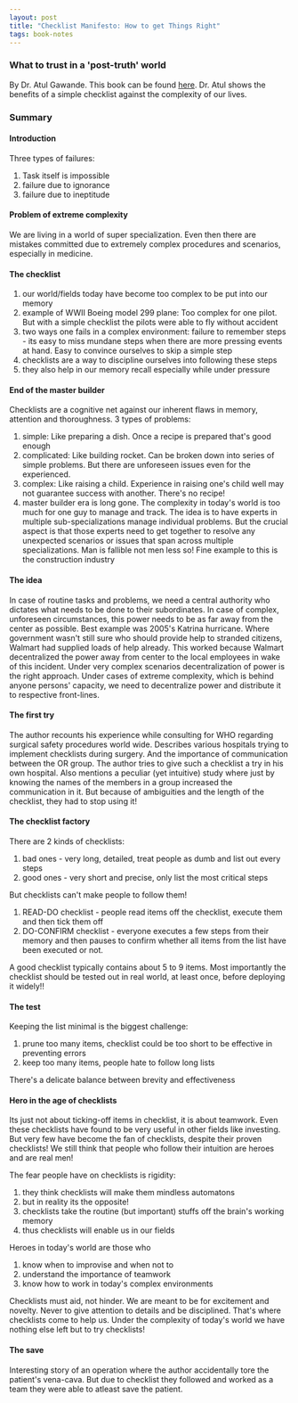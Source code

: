 ```yaml
---
layout: post
title: "Checklist Manifesto: How to get Things Right"
tags: book-notes
---
```


### What to trust in a 'post-truth' world
By Dr. Atul Gawande. This book can be found [here](https://www.amazon.com/Checklist-Manifesto-How-Things-Right/dp/0312430000).
Dr. Atul shows the benefits of a simple checklist against the complexity of
our lives.

### Summary
#### Introduction
Three types of failures:
1. Task itself is impossible
2. failure due to ignorance
3. failure due to ineptitude

#### Problem of extreme complexity
We are living in a world of super specialization. Even then there are mistakes
committed due to extremely complex procedures and scenarios, especially in
medicine.

#### The checklist
1. our world/fields today have become too complex to be put into our memory
2. example of WWII Boeing model 299 plane: Too complex for one pilot. But with a
   simple checklist the pilots were able to fly without accident
3. two ways one fails in a complex environment: failure to remember steps - its
   easy to miss mundane steps when there are more pressing events at hand. Easy
   to convince ourselves to skip a simple step
4. checklists are a way to discipline ourselves into following these steps
5. they also help in our memory recall especially while under pressure

#### End of the master builder
Checklists are a cognitive net against our inherent flaws in memory, attention
and thoroughness. 3 types of problems:
1. simple: Like preparing a dish. Once a recipe is prepared that's good enough
2. complicated: Like building rocket. Can be broken down into series of simple
   problems. But there are unforeseen issues even for the experienced.
3. complex: Like raising a child. Experience in raising one's child well may not
   guarantee success with another. There's no recipe!
4. master builder era is long gone. The complexity in today's world is too much
   for one guy to manage and track. The idea is to have experts in multiple
   sub-specializations manage individual problems. But the crucial aspect is
   that those experts need to get together to resolve any unexpected scenarios
   or issues that span across multiple specializations. Man is fallible not men
   less so! Fine example to this is the construction industry

#### The idea
In case of routine tasks and problems, we need a central authority who dictates
what needs to be done to their subordinates. In case of complex, unforeseen
circumstances, this power needs to be as far away from the center as possible.
Best example was 2005's Katrina hurricane. Where government wasn't still sure
who should provide help to stranded citizens, Walmart had supplied loads of help
already. This worked because Walmart decentralized the power away from center to
the local employees in wake of this incident. Under very complex scenarios
decentralization of power is the right approach. Under cases of extreme
complexity, which is behind anyone persons' capacity, we need to decentralize
power and distribute it to respective front-lines.

#### The first try
The author recounts his experience while consulting for WHO regarding surgical
safety procedures world wide. Describes various hospitals trying to implement
checklists during surgery. And the importance of communication between the OR
group. The author tries to give such a checklist a try in his own hospital. Also
mentions a peculiar (yet intuitive) study where just by knowing the names of the
members in a group increased the communication in it. But because of ambiguities
and the length of the checklist, they had to stop using it!

#### The checklist factory
There are 2 kinds of checklists:
1. bad ones - very long, detailed, treat people as dumb and list out every steps
2. good ones - very short and precise, only list the most critical steps

But checklists can't make people to follow them!
1. READ-DO checklist - people read items off the checklist, execute them and
   then tick them off
2. DO-CONFIRM checklist - everyone executes a few steps from their memory and
   then pauses to confirm whether all items from the list have been executed or
   not.

A good checklist typically contains about 5 to 9 items. Most importantly the
checklist should be tested out in real world, at least once, before deploying it
widely!!

#### The test
Keeping the list minimal is the biggest challenge:
1. prune too many items, checklist could be too short to be effective in
   preventing errors
2. keep too many items, people hate to follow long lists

There's a delicate balance between brevity and effectiveness

#### Hero in the age of checklists
Its just not about ticking-off items in checklist, it is about teamwork. Even
these checklists have found to be very useful in other fields like investing.
But very few have become the fan of checklists, despite their proven checklists!
We still think that people who follow their intuition are heroes and are real
men!

The fear people have on checklists is rigidity:
1. they think checklists will make them mindless automatons
2. but in reality its the opposite!
3. checklists take the routine (but important) stuffs off the brain's working
   memory
4. thus checklists will enable us in our fields

Heroes in today's world are those who
1. know when to improvise and when not to
2. understand the importance of teamwork
3. know how to work in today's complex environments

Checklists must aid, not hinder. We are meant to be for excitement and novelty.
Never to give attention to details and be disciplined. That's where checklists
come to help us. Under the complexity of today's world we have nothing else left
but to try checklists!

#### The save
Interesting story of an operation where the author accidentally tore the
patient's vena-cava. But due to checklist they followed and worked as a team
they were able to atleast save the patient.
